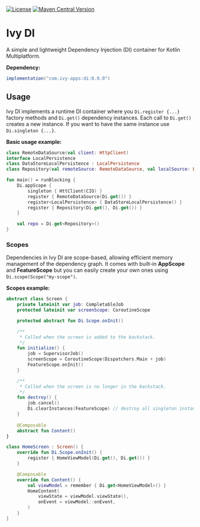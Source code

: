 [![License](https://img.shields.io/badge/License-Apache_2.0-blue.svg)](LICENSE)
[![Maven Central Version](https://img.shields.io/maven-central/v/com.ivy-apps/di)](https://central.sonatype.com/artifact/com.ivy-apps/di)

# Ivy DI

A simple and lightweight Dependency Injection (DI) container for Kotlin Multiplatform.

**Dependency:**
```gradle
implementation("com.ivy-apps:di:0.0.0")
```

## Usage

Ivy DI implements a runtime DI container where you `Di.register {...}` factory methods and `Di.get()` dependency instances.
Each call to `Di.get()` creates a new instance. If you want to have the same instance use `Di.singleton {...}`.

**Basic usage example:**
```kotlin
class RemoteDataSource(val client: HttpClient)
interface LocalPersistence
class DataStoreLocalPersistence : LocalPersistence
class Repository(val remoteSource: RemoteDataSource, val localSource: LocalPersistence)

fun main() = runBlocking {
    Di.appScope {
        singleton { HttClient(CIO) }
        register { RemoteDataSource(Di.get()) }
        register<LocalPersistence> { DataStoreLocalPersistence() }
        register { Repository(Di.get(), Di.get()) }
    }

    val repo = Di.get<Repository>()
}

```

### Scopes

Dependencies in Ivy DI are scope-based, allowing efficient memory management of the dependency graph.
It comes with built-in **AppScope** and **FeatureScope** but you can easily create your own ones using `Di.scope(Scope("my-scope")`.

**Scopes example:**
```kotlin
abstract class Screen {
    private lateinit var job: CompletableJob
    protected lateinit var screenScope: CoroutineScope

    protected abstract fun Di.Scope.onInit()

    /**
     * Called when the screen is added to the backstack.
     */
    fun initialize() {
        job = SupervisorJob()
        screenScope = CoroutineScope(Dispatchers.Main + job)
        FeatureScope.onInit()
    }

    /**
     * Called when the screen is no longer in the backstack.
     */
    fun destroy() {
        job.cancel()
        Di.clearInstances(FeatureScope) // destroy all singleton instances
    }
    
    @Composable
    abstract fun Content()
}

class HomeScreen : Screen() {
    override fun Di.Scope.onInit() {
        register { HomeViewModel(Di.get(), Di.get()) }
    }

    @Composable
    override fun Content() {
        val viewModel = remember { Di.get<HomeViewModel>() }
        HomeContent(
            viewState = viewModel.viewState(),
            onEvent = viewModel::onEvent,
        )
    }
}
```
